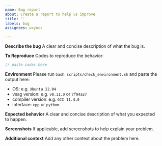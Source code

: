 ```yaml
---
name: Bug report
about: Create a report to help us improve
title: ''
labels: bug
assignees: wxyucs

---
```


**Describe the bug**
A clear and concise description of what the bug is.

**To Reproduce**
Codes to reproduce the behavior:
```cpp
// paste codes here

```

**Environment**
Please run `bash scripts/check_environment.sh` and paste the output here:
- OS: e.g. `Ubuntu 22.04`
- vsag version: e.g. `v0.11.0` or `7f94a27`
- compiler version: e.g. `GCC 11.4.0`
- interface: `cpp` or `python`

**Expected behavior**
A clear and concise description of what you expected to happen.

**Screenshots**
If applicable, add screenshots to help explain your problem.

**Additional context**
Add any other context about the problem here.
